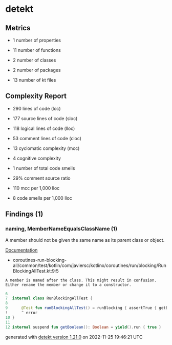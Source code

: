 # detekt

## Metrics

* 1 number of properties

* 11 number of functions

* 2 number of classes

* 2 number of packages

* 13 number of kt files

## Complexity Report

* 290 lines of code (loc)

* 177 source lines of code (sloc)

* 118 logical lines of code (lloc)

* 53 comment lines of code (cloc)

* 13 cyclomatic complexity (mcc)

* 4 cognitive complexity

* 1 number of total code smells

* 29% comment source ratio

* 110 mcc per 1,000 lloc

* 8 code smells per 1,000 lloc

## Findings (1)

### naming, MemberNameEqualsClassName (1)

A member should not be given the same name as its parent class or object.

[Documentation](https://detekt.dev/docs/rules/naming#membernameequalsclassname)

* coroutines-run-blocking-all/common/test/kotlin/com/javiersc/kotlinx/coroutines/run/blocking/RunBlockingAllTest.kt:9:5
```
A member is named after the class. This might result in confusion. Either rename the member or change it to a constructor.
```
```kotlin
6  
7  internal class RunBlockingAllTest {
8  
9      @Test fun runBlockingAllTest() = runBlocking { assertTrue { getBoolean() } }
!      ^ error
10 }
11 
12 internal suspend fun getBoolean(): Boolean = yield().run { true }

```

generated with [detekt version 1.21.0](https://detekt.dev/) on 2022-11-25 19:46:21 UTC
